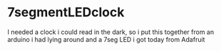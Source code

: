 # 7segmentLEDclock
I needed a clock i could read in the dark, so i put this together from an arduino i had lying around and a 7seg LED i got today from Adafruit
